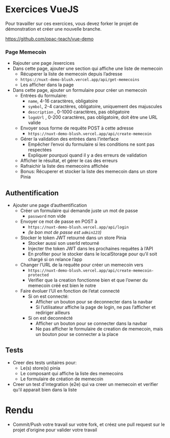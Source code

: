 # Exercices VueJS

Pour travailler sur ces exercices, vous devez forker le projet de démonstration et créer une nouvelle branche.

https://github.com/opac-teach/vue-demo

### Page Memecoin

- Rajouter une page /exercices
- Dans cette page, ajouter une section qui affiche une liste de memecoin
  - Récuperer la liste de memecoin depuis l’adresse
  - `https://nuxt-demo-blush.vercel.app/api/get-memecoins`
  - Les afficher dans la page
- Dans cette page, ajouter un formulaire pour créer un memecoin
  - Entrées du formulaire:
    - `name`, 4-16 caractères, obligatoire
    - `symbol`, 2-4 caractères, obligatoire, uniquement des majuscules
    - `description` , 0-1000 caractères, pas obligatoire
    - `logoUrl` , 0-200 caractères, pas obligatoire, doit être une URL valide
  - Envoyer sous forme de requête POST à cette adresse
    - `https://nuxt-demo-blush.vercel.app/api/create-memecoin`
  - Gérer la validation des entrées dans l’interface
    - Empêcher l’envoi du formulaire si les conditions ne sont pas respectées
    - Expliquer pourquoi quand il y a des erreurs de validation
  - Afficher le résultat, et gérer le cas des erreurs
  - Rafraichir la liste des memecoins affichée
  - Bonus: Récuperer et stocker la liste des memecoin dans un store Pinia

## Authentification

- Ajouter une page d’authentification
  - Créer un formulaire qui demande juste un mot de passe
    - `password` non vide
  - Envoyer ce mot de passe en POST à
    - `https://nuxt-demo-blush.vercel.app/api/login`
    - _(le bon mot de passe est `admin123`)_
  - Stocker le token JWT retourné dans un store Pinia
    - Stocker aussi son userId retourné
    - Injecter the token JWT dans les prochaines requêtes à l’API
    - En profiter pour le stocker dans le localStorage pour qu’il soit chargé si on relance l’app
  - Changer l’URL de la requête pour créer un memecoin vers
    - `https://nuxt-demo-blush.vercel.app/api/create-memecoin-protected`
    - Verifier que la creation fonctionne bien et que l’owner du memecoin créé est bien le notre
  - Faire évoluer l’UI en fonction de l’etat connecté
    - Si on est connecté:
      - Afficher un bouton pour se deconnecter dans la navbar
      - Si l’utilisateur affiche la page de login, ne pas l’afficher et rediriger ailleurs
    - Si on est deconnécté
      - Afficher un bouton pour se connecter dans la navbar
      - Ne pas afficher le formulaire de creation de memecoin, mais un bouton pour se connecter a la place

## Tests

- Creer des tests unitaires pour:
  - Le(s) store(s) pinia
  - Le composant qui affiche la liste des memecoins
  - Le formulaire de création de memecoin
- Creer un test d'integration (e2e) qui va creer un memecoin et verifier qu'il apparait bien dans la liste

# Rendu

- Commit/Push votre travail sur votre fork, et créez une pull request sur le projet d’origine pour valider votre travail
